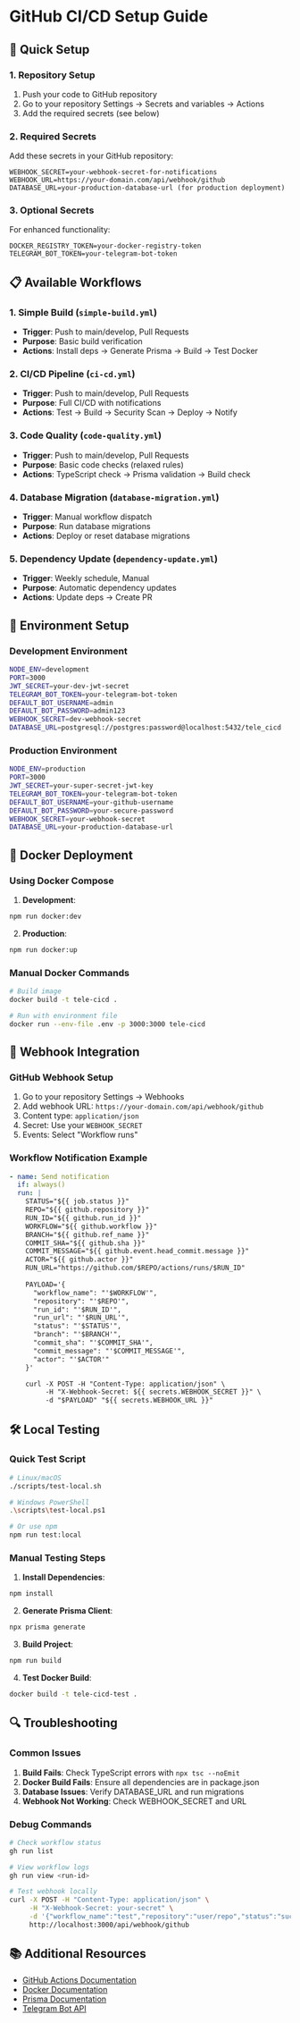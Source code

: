# GitHub CI/CD Setup Guide

## 🚀 Quick Setup

### 1. Repository Setup

1. Push your code to GitHub repository
2. Go to your repository Settings → Secrets and variables → Actions
3. Add the required secrets (see below)

### 2. Required Secrets

Add these secrets in your GitHub repository:

```
WEBHOOK_SECRET=your-webhook-secret-for-notifications
WEBHOOK_URL=https://your-domain.com/api/webhook/github
DATABASE_URL=your-production-database-url (for production deployment)
```

### 3. Optional Secrets

For enhanced functionality:

```
DOCKER_REGISTRY_TOKEN=your-docker-registry-token
TELEGRAM_BOT_TOKEN=your-telegram-bot-token
```

## 📋 Available Workflows

### 1. Simple Build (`simple-build.yml`)
- **Trigger**: Push to main/develop, Pull Requests
- **Purpose**: Basic build verification
- **Actions**: Install deps → Generate Prisma → Build → Test Docker

### 2. CI/CD Pipeline (`ci-cd.yml`)
- **Trigger**: Push to main/develop, Pull Requests
- **Purpose**: Full CI/CD with notifications
- **Actions**: Test → Build → Security Scan → Deploy → Notify

### 3. Code Quality (`code-quality.yml`)
- **Trigger**: Push to main/develop, Pull Requests
- **Purpose**: Basic code checks (relaxed rules)
- **Actions**: TypeScript check → Prisma validation → Build check

### 4. Database Migration (`database-migration.yml`)
- **Trigger**: Manual workflow dispatch
- **Purpose**: Run database migrations
- **Actions**: Deploy or reset database migrations

### 5. Dependency Update (`dependency-update.yml`)
- **Trigger**: Weekly schedule, Manual
- **Purpose**: Automatic dependency updates
- **Actions**: Update deps → Create PR

## 🔧 Environment Setup

### Development Environment
```bash
NODE_ENV=development
PORT=3000
JWT_SECRET=your-dev-jwt-secret
TELEGRAM_BOT_TOKEN=your-telegram-bot-token
DEFAULT_BOT_USERNAME=admin
DEFAULT_BOT_PASSWORD=admin123
WEBHOOK_SECRET=dev-webhook-secret
DATABASE_URL=postgresql://postgres:password@localhost:5432/tele_cicd
```

### Production Environment
```bash
NODE_ENV=production
PORT=3000
JWT_SECRET=your-super-secret-jwt-key
TELEGRAM_BOT_TOKEN=your-telegram-bot-token
DEFAULT_BOT_USERNAME=your-github-username
DEFAULT_BOT_PASSWORD=your-secure-password
WEBHOOK_SECRET=your-webhook-secret
DATABASE_URL=your-production-database-url
```

## 🐳 Docker Deployment

### Using Docker Compose

1. **Development**:
```bash
npm run docker:dev
```

2. **Production**:
```bash
npm run docker:up
```

### Manual Docker Commands

```bash
# Build image
docker build -t tele-cicd .

# Run with environment file
docker run --env-file .env -p 3000:3000 tele-cicd
```

## 📡 Webhook Integration

### GitHub Webhook Setup

1. Go to your repository Settings → Webhooks
2. Add webhook URL: `https://your-domain.com/api/webhook/github`
3. Content type: `application/json`
4. Secret: Use your `WEBHOOK_SECRET`
5. Events: Select "Workflow runs"

### Workflow Notification Example

```yaml
- name: Send notification
  if: always()
  run: |
    STATUS="${{ job.status }}"
    REPO="${{ github.repository }}"
    RUN_ID="${{ github.run_id }}"
    WORKFLOW="${{ github.workflow }}"
    BRANCH="${{ github.ref_name }}"
    COMMIT_SHA="${{ github.sha }}"
    COMMIT_MESSAGE="${{ github.event.head_commit.message }}"
    ACTOR="${{ github.actor }}"
    RUN_URL="https://github.com/$REPO/actions/runs/$RUN_ID"
    
    PAYLOAD='{
      "workflow_name": "'$WORKFLOW'",
      "repository": "'$REPO'",
      "run_id": "'$RUN_ID'",
      "run_url": "'$RUN_URL'",
      "status": "'$STATUS'",
      "branch": "'$BRANCH'",
      "commit_sha": "'$COMMIT_SHA'",
      "commit_message": "'$COMMIT_MESSAGE'",
      "actor": "'$ACTOR'"
    }'

    curl -X POST -H "Content-Type: application/json" \
         -H "X-Webhook-Secret: ${{ secrets.WEBHOOK_SECRET }}" \
         -d "$PAYLOAD" "${{ secrets.WEBHOOK_URL }}"
```

## 🛠️ Local Testing

### Quick Test Script

```bash
# Linux/macOS
./scripts/test-local.sh

# Windows PowerShell
.\scripts\test-local.ps1

# Or use npm
npm run test:local
```

### Manual Testing Steps

1. **Install Dependencies**:
```bash
npm install
```

2. **Generate Prisma Client**:
```bash
npx prisma generate
```

3. **Build Project**:
```bash
npm run build
```

4. **Test Docker Build**:
```bash
docker build -t tele-cicd-test .
```

## 🔍 Troubleshooting

### Common Issues

1. **Build Fails**: Check TypeScript errors with `npx tsc --noEmit`
2. **Docker Build Fails**: Ensure all dependencies are in package.json
3. **Database Issues**: Verify DATABASE_URL and run migrations
4. **Webhook Not Working**: Check WEBHOOK_SECRET and URL

### Debug Commands

```bash
# Check workflow status
gh run list

# View workflow logs
gh run view <run-id>

# Test webhook locally
curl -X POST -H "Content-Type: application/json" \
     -H "X-Webhook-Secret: your-secret" \
     -d '{"workflow_name":"test","repository":"user/repo","status":"success"}' \
     http://localhost:3000/api/webhook/github
```

## 📚 Additional Resources

- [GitHub Actions Documentation](https://docs.github.com/en/actions)
- [Docker Documentation](https://docs.docker.com/)
- [Prisma Documentation](https://www.prisma.io/docs/)
- [Telegram Bot API](https://core.telegram.org/bots/api)

